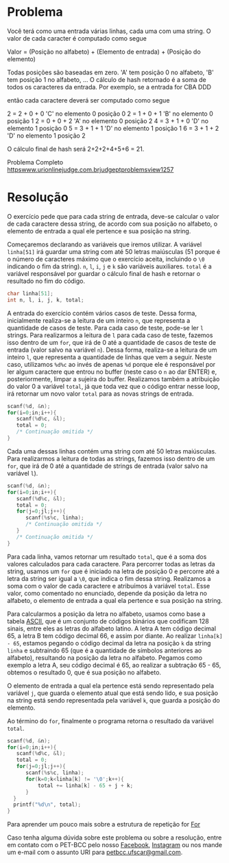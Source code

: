 # Problema

Você terá como uma entrada várias linhas, cada uma com uma string. O valor de cada caracter é computado como segue

Valor = (Posição no alfabeto) + (Elemento de entrada) + (Posição do elemento)

Todas posições são baseadas em zero. 'A' tem posição 0 no alfabeto, 'B' tem posição 1 no alfabeto, ... O cálculo de hash retornado é a soma de todos os caracteres da entrada. Por exemplo, se a entrada for 
CBA 
DDD

então cada caractere deverá ser computado como segue

2 = 2 + 0 + 0  'C' no elemento 0 posição 0 
2 = 1 + 0 + 1  'B' no elemento 0 posição 1 
2 = 0 + 0 + 2  'A' no elemento 0 posição 2 
4 = 3 + 1 + 0  'D' no elemento 1 posição 0 
5 = 3 + 1 + 1  'D' no elemento 1 posição 1 
6 = 3 + 1 + 2  'D' no elemento 1 posição 2

O cálculo final de hash será 2+2+2+4+5+6 = 21.

Problema Completo
[httpswww.urionlinejudge.com.brjudgeptproblemsview1257](httpswww.urionlinejudge.com.brjudgeptproblemsview1257)

# Resolução

O exercício pede que para cada string de entrada, deve-se calcular o valor de cada caractere dessa string, de acordo com sua posição no alfabeto, o elemento de entrada a qual ele pertence e sua posição na string.

Começaremos declarando as variáveis que iremos utilizar. A variável `linha[51]` irá guardar uma string com até 50 letras maiúsculas (51 porque é o número de caracteres máximo que o exercício aceita, incluindo o `\0` indicando o fim da string). `n`, `l`, `i`, `j` e `k` são variáveis auxiliares. `total` é a variável responsável por guardar o cálculo final de hash e retornar o resultado no fim do código.

```c
char linha[51];
int n, l, i, j, k, total;
```

A entrada do exercício contém vários casos de teste. Dessa forma, inicialmente realiza-se a leitura de um inteiro `n`, que representa a quantidade de casos de teste. Para cada caso de teste, pode-se ler `l` strings. Para realizarmos a leitura de `l` para cada caso de teste, fazemos isso dentro de um `for`, que irá de 0 até a quantidade de casos de teste de entrada (valor salvo na variável `n`). Dessa forma, realiza-se a leitura de um inteiro `l`, que representa a quantidade de linhas que vem a seguir. Neste caso, utilizamos `%d%c` ao invés de apenas `%d` porque ele é responsável por ler algum caractere que entrou no buffer (neste caso o `n` ao dar ENTER) e, posteriormente, limpar a sujeira do buffer. Realizamos também a atribuição do valor 0 a variável `total`, já que toda vez que o código entrar nesse loop, irá retornar um novo valor `total` para as novas strings de entrada.

```c
scanf(%d, &n);
for(i=0;in;i++){
   scanf(%d%c, &l);
   total = 0;
   /* Continuação omitida */
}
```

Cada uma dessas linhas contém uma string com até 50 letras maiúsculas. Para realizarmos a leitura de todas as strings, fazemos isso dentro de um `for`, que irá de 0 até a quantidade de strings de entrada (valor salvo na variável `l`).

```c
scanf(%d, &n);
for(i=0;in;i++){
   scanf(%d%c, &l);
   total = 0;
   for(j=0;jl;j++){
      scanf(%s%c, linha);
      /* Continuação omitida */
   }
   /* Continuação omitida */
}
```

Para cada linha, vamos retornar um resultado `total`, que é a soma dos valores calculados para cada caractere. Para percorrer todas as letras da string, usamos um `for` que é iniciado na letra de posição 0 e percorre até a letra da string ser igual a `\0`, que indica o fim dessa string. Realizamos a soma com o valor de cada caractere e atribuímos à variável `total`. Esse valor, como comentado no enunciado, depende da posição da letra no alfabeto, o elemento de entrada a qual ela pertence e sua posição na string.

Para calcularmos a posição da letra no alfabeto, usamos como base a tabela [ASCII](httpsweb.fe.up.pt~ee96100projectoTabela%20ascii.htm), que é um conjunto de códigos binários que codificam 128 sinais, entre eles as letras do alfabeto latino. A letra A tem código decimal 65, a letra B tem código decimal 66, e assim por diante. Ao realizar `linha[k] - 65`, estamos pegando o código decimal da letra na posição `k` da string `linha` e subtraindo 65 (que é a quantidade de símbolos anteriores ao alfabeto), resultando na posição da letra no alfabeto. Pegamos como exemplo a letra A, seu código decimal é 65, ao realizar a subtração 65 - 65, obtemos o resultado 0, que é sua posição no alfabeto.

O elemento de entrada a qual ela pertence está sendo representado pela variável `j`, que guarda o elemento atual que está sendo lido, e sua posição na string está sendo representada pela variável `k`, que guarda a posição do elemento.

Ao término do `for`, finalmente o programa retorna o resultado da variável `total`.

```c
scanf(%d, &n);
for(i=0;in;i++){
   scanf(%d%c, &l);
   total = 0;
   for(j=0;jl;j++){
      scanf(%s%c, linha);
      for(k=0;k<linha[k] != '\0';k++){
          total += linha[k] - 65 + j + k;
      }  
  }
  printf("%d\n", total);
}
```

Para aprender um pouco mais sobre a estrutura de repetição for [For](httplinguagemc.com.bra-estrutura-de-repeticao-for-em-c)

Caso tenha alguma dúvida sobre este problema ou sobre a resolução, entre em contato com o PET-BCC pelo nosso
[Facebook](httpswww.facebook.competbcc),
[Instagram](httpswww.instagram.competbcc.ufscar)
ou nos mande um e-mail com o assunto URI para petbcc.ufscar@gmail.com.
